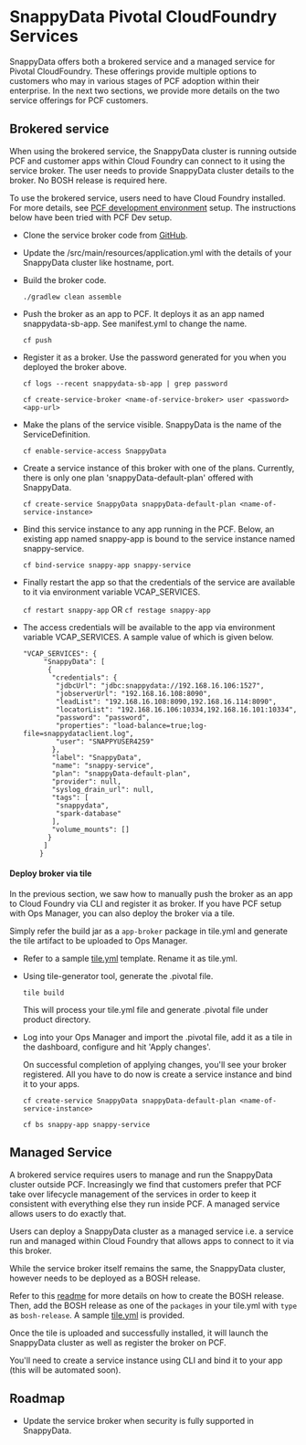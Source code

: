 # SnappyData Pivotal CloudFoundry Services
SnappyData offers both a brokered service and a managed service for Pivotal CloudFoundry. These offerings provide multiple options to customers who may in various stages of PCF adoption within their enterprise. In the next two sections, we provide more details on the two service offerings for PCF customers.


## Brokered service

When using the brokered service, the SnappyData cluster is running outside PCF and customer apps within Cloud Foundry can connect to it using the service broker. The user needs to provide SnappyData cluster details to the broker. No BOSH release is required here.

To use the brokered service, users need to have Cloud Foundry installed. For more details, see [PCF development environment](http://docs.pivotal.io/tiledev/environments.html#pcfdev) setup.
The instructions below have been tried with PCF Dev setup.

* Clone the service broker code from [GitHub](https://github.com/SnappyDataInc/snappy-cloudfoundry-service).

* Update the <checkout-dir>/src/main/resources/application.yml with the details of your SnappyData cluster like hostname, port.

* Build the broker code.

    ```./gradlew clean assemble```

* Push the broker as an app to PCF. It deploys it as an app named snappydata-sb-app. See manifest.yml to change the name.

    ```cf push```

* Register it as a broker. Use the password generated for you when you deployed the broker above.

    ```cf logs --recent snappydata-sb-app | grep password```

    ```cf create-service-broker <name-of-service-broker> user <password> <app-url>```

* Make the plans of the service visible. SnappyData is the name of the ServiceDefinition.

    ```cf enable-service-access SnappyData```

* Create a service instance of this broker with one of the plans. Currently, there is only one plan 'snappyData-default-plan' offered with SnappyData.

    ```cf create-service SnappyData snappyData-default-plan <name-of-service-instance>```

* Bind this service instance to any app running in the PCF. Below, an existing app named snappy-app is bound to the service instance named snappy-service.

    ```cf bind-service snappy-app snappy-service```

* Finally restart the app so that the credentials of the service are available to it via environment variable VCAP_SERVICES.

    `cf restart snappy-app` OR `cf restage snappy-app`

* The access credentials will be available to the app via environment variable VCAP_SERVICES. A sample value of which is given below.

    ```
    "VCAP_SERVICES": {
         "SnappyData": [
          {
           "credentials": {
            "jdbcUrl": "jdbc:snappydata://192.168.16.106:1527",
            "jobserverUrl": "192.168.16.108:8090",
            "leadList": "192.168.16.108:8090,192.168.16.114:8090",
            "locatorList": "192.168.16.106:10334,192.168.16.101:10334",
            "password": "password",
            "properties": "load-balance=true;log-file=snappydataclient.log",
            "user": "SNAPPYUSER4259"
           },
           "label": "SnappyData",
           "name": "snappy-service",
           "plan": "snappyData-default-plan",
           "provider": null,
           "syslog_drain_url": null,
           "tags": [
            "snappydata",
            "spark-database"
           ],
           "volume_mounts": []
          }
         ]
        }
    ```

#### Deploy broker via tile

In the previous section, we saw how to manually push the broker as an app to Cloud Foundry via CLI and register it as broker. If you have PCF setup with Ops Manager, you can also deploy the broker via a tile.

Simply refer the build jar as a `app-broker` package in tile.yml and generate the tile artifact to be uploaded to Ops Manager.
 
* Refer to a sample [tile.yml](tile.yml.brokered) template. Rename it as tile.yml.

* Using tile-generator tool, generate the .pivotal file.

    `tile build`
    
    This will process your tile.yml file and generate .pivotal file under product directory.

* Log into your Ops Manager and import the .pivotal file, add it as a tile in the dashboard, configure and hit 'Apply changes'.

    On successful completion of applying changes, you'll see your broker registered. All you have to do now is create a service instance and bind it to your apps.
    
    `cf create-service SnappyData snappyData-default-plan <name-of-service-instance>`
    
    `cf bs snappy-app snappy-service`
 
## Managed Service

A brokered service requires users to manage and run the SnappyData cluster outside PCF. Increasingly we find that customers prefer that PCF take over lifecycle management of the services in order to keep it consistent with everything else they run inside PCF. A managed service allows users to do exactly that.

Users can deploy a SnappyData cluster as a managed service i.e. a service run and managed within Cloud Foundry that allows apps to connect to it via this broker.

While the service broker itself remains the same, the SnappyData cluster, however needs to be deployed as a BOSH release. 

Refer to this [readme](../snappy-managed-service/README.md) for more details on how to create the BOSH release. Then, add the BOSH release as one of the `packages` in your tile.yml with `type` as `bosh-release`. A sample [tile.yml](tile.yml.managed) is provided.

Once the tile is uploaded and successfully installed, it will launch the SnappyData cluster as well as register the broker on PCF.

You'll need to create a service instance using CLI and bind it to your app (this will be automated soon).

## Roadmap

* Update the service broker when security is fully supported in SnappyData.
